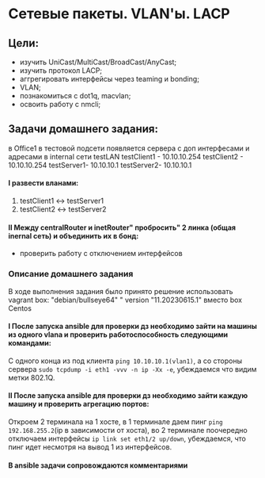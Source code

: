 # Сетевые пакеты. VLAN'ы. LACP

## Цели: 
- изучить UniCast/MultiCast/BroadCast/AnyCast;
- изучить протокол LACP;
- аггрегировать интерфейсы через teaming и bonding;
- VLAN;
- познакомиться с dot1q, macvlan;
- освоить работу с nmcli;

## Задачи домашнего задания:
в Office1 в тестовой подсети появляется сервера с доп интерфесами и адресами
в internal сети testLAN
    testClient1 - 10.10.10.254
    testClient2 - 10.10.10.254
    testServer1- 10.10.10.1
    testServer2- 10.10.10.1

#### I развести вланами:

1) testClient1 <-> testServer1
2) testClient2 <-> testServer2


#### II  Между centralRouter и inetRouter" пробросить" 2 линка (общая inernal сеть) и объединить их в бонд:
- проверить работу c отключением интерфейсов

### Описание домашнего задания

В ходе выполнения задания было принято решение использовать vagrant box: "debian/bullseye64" " version "11.20230615.1" вместо box Centos

#### I После запуска ansible для проверки дз необходимо зайти на машины из одного vlana и проверить работоспособность следующими командами:
С одного конца из под клиента ```ping 10.10.10.1(vlan1)```, а со стороны сервера ```sudo tcpdump -i eth1 -vvv -n ip -Xx -e```, убеждаемся что видим метки 802.1Q.
#### II После запуска ansible для проверки дз необходимо зайти каждую машину и проверить агрегацию портов:
Откроем 2 терминала на 1 хосте, в 1 терминале даем пинг ```ping 192.168.255.2```(ip в зависимости от хоста), во 2 терминале поочередно отключаем интерфейсы ```ip link set eth1/2 up/down```, убеждаемся, что пинг идет несмотря на вывод 1 из интерфейсов.

#### В ansible задачи сопровождаются комментариями
